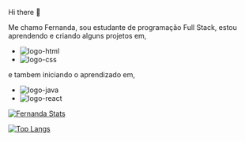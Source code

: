  Hi there 🤗
 
 Me chamo Fernanda, sou estudante de programação Full Stack, estou aprendendo e criando alguns projetos em,
 
 - <img src="https://img.shields.io/badge/HTML-239120?style=for-the-badge&logo=html5&logoColor=white" alt="logo-html"/>
 - <img src="https://img.shields.io/badge/CSS-239120?&style=for-the-badge&logo=css3&logoColor=white" alt="logo-css"/>
 
 e tambem iniciando o aprendizado em,
 
 - <img src="https://img.shields.io/badge/JavaScript-F7DF1E?style=for-the-badge&logo=javascript&logoColor=black" alt="logo-java"/>
 - <img src="https://img.shields.io/badge/React-20232A?style=for-the-badge&logo=react&logoColor=61DAFB" alt="logo-react"/>
 
 [![Fernanda Stats](https://github-readme-stats.vercel.app/api?username=ferpantoja)](https://github.com/anuraghazra/github-readme-stats)
 
 [![Top Langs](https://github-readme-stats.vercel.app/api/top-langs/?username=Ferpantoja)](https://github.com/anuraghazra/github-readme-stats)
